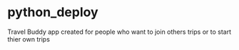 # python_deploy

Travel Buddy app created for people who want to join others trips or to start thier own trips 
